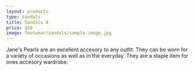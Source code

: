 ```yaml
---
layout: products
type: sandals
title: Sandals 4
price: $50
image: footwear/sandals/sample-image.jpg
---
```



Jane's Pearls are an excellent accesory to any outfit. They can be worn for a variety of occasions as well as in the everyday. They are a staple item for ones accesory wardrobe. 